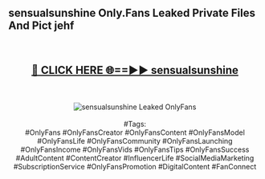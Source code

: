 <h2>sensualsunshine Only.Fans Leaked Private Files And Pict jehf</h2>
<br>
<div align="center">
<h2><a href="https://mediafiles.top/sensualsunshine" rel="nofollow">🔴 CLICK HERE 🌐==►► sensualsunshine</a></h2>
<br>
<br>
<a href="https://mediafiles.top/sensualsunshine" rel="nofollow" data-target="animated-image.originalLink"><img src="https://i.ibb.co.com/WyWwxjT/player-gif2.gif" alt="sensualsunshine Leaked OnlyFans" style="max-width: 100%; display: inline-block;" data-target="animated-image.originalImage"></a>
<br><br>
#Tags:
<br>
#OnlyFans #OnlyFansCreator #OnlyFansContent #OnlyFansModel #OnlyFansLife #OnlyFansCommunity #OnlyFansLaunching #OnlyFansIncome #OnlyFansVids #OnlyFansTips #OnlyFansSuccess #AdultContent #ContentCreator #InfluencerLife #SocialMediaMarketing #SubscriptionService #OnlyFansPromotion #DigitalContent #FanConnect
</div>
<br>